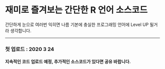 # 재미로 즐겨보는 간단한 R 언어 소스코드 

간단하게 눈으로 여러번 익히면 나름 기본에 충실한 프로그래밍 언어에 Level UP 될거라 생각합니다. 

---
### 첫 업로드 : 2020 3 24 
#### 지속적인 코드 업로드 예정, 추가적인 소스코드가 있다면 공유 바랍니다. 


